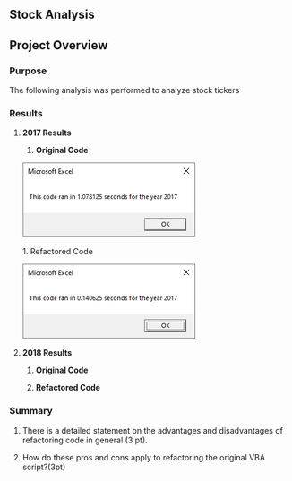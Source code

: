 ## Stock Analysis

## Project Overview

### Purpose
The following analysis was performed to analyze stock tickers

### Results

1. **2017 Results**
   
   1. **Original Code**
   <p align="left">
   <img src="Resources/2017_Stock_Analysis_Original.PNG">
   </p>
   1. Refactored Code
   <p align="left">
   <img src="Resources/2017_Stock_Analysis_Refactored.PNG">
   </p>
   
2. **2018 Results**
   
   1. **Original Code**
   
   1. **Refactored Code**


### Summary

1. There is a detailed statement on the advantages and disadvantages of refactoring code in general (3 pt).
  
2. How do these pros and cons apply to refactoring the original VBA script?(3pt)

